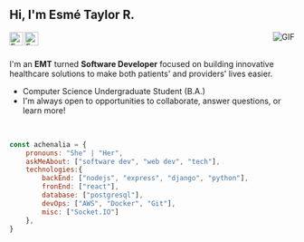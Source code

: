 <h2>Hi, I'm Esmé Taylor R.</h2><img align="right" alt="GIF" src="https://media.giphy.com/media/13HgwGsXF0aiGY/giphy.gif" />
<a href="https://github.com/achenalia">
  <img align="left" alt="Esmé's Github" width="24px" src="https://cdn.jsdelivr.net/npm/simple-icons@v3/icons/github.svg" />
</a>
<a href="mailto:esme.taylor.richardson@gmail.com">
  <img align="left" alt="Esmé's Email" width="24px" src="https://cdn.jsdelivr.net/npm/simple-icons@3.1.0/icons/gmail.svg" />
</a>
<br />
<br />


I'm an **EMT** turned **Software Developer** focused on building innovative healthcare solutions to make both patients' and providers' lives easier.
  - Computer Science Undergraduate Student (B.A.)
  - I'm always open to opportunities to collaborate, answer questions, or learn more!
<br />

```javascript
const achenalia = {
    pronouns: "She" | "Her",
    askMeAbout: ["software dev", "web dev", "tech"],
    technologies:{
        backEnd: ["nodejs", "express", "django", "python"],
        fronEnd: ["react"],
        database: ["postgresql"],
        devOps: ["AWS", "Docker", "Git"],
        misc: ["Socket.IO"]
    },
}
```
